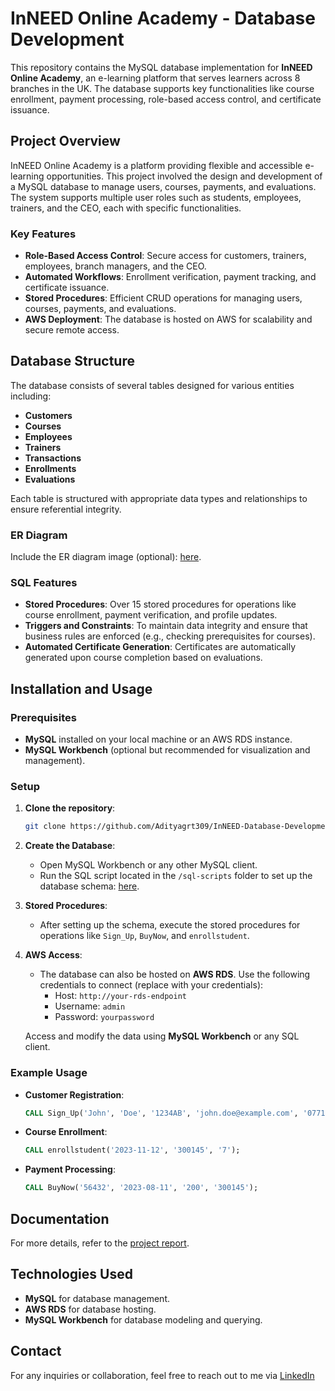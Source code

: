 # InNEED Online Academy - Database Development

This repository contains the MySQL database implementation for **InNEED Online Academy**, an e-learning platform that serves learners across 8 branches in the UK. The database supports key functionalities like course enrollment, payment processing, role-based access control, and certificate issuance.

## Project Overview

InNEED Online Academy is a platform providing flexible and accessible e-learning opportunities. This project involved the design and development of a MySQL database to manage users, courses, payments, and evaluations. The system supports multiple user roles such as students, employees, trainers, and the CEO, each with specific functionalities.

### Key Features
- **Role-Based Access Control**: Secure access for customers, trainers, employees, branch managers, and the CEO.
- **Automated Workflows**: Enrollment verification, payment tracking, and certificate issuance.
- **Stored Procedures**: Efficient CRUD operations for managing users, courses, payments, and evaluations.
- **AWS Deployment**: The database is hosted on AWS for scalability and secure remote access.

## Database Structure

The database consists of several tables designed for various entities including:
- **Customers**
- **Courses**
- **Employees**
- **Trainers**
- **Transactions**
- **Enrollments**
- **Evaluations**

Each table is structured with appropriate data types and relationships to ensure referential integrity.

### ER Diagram
Include the ER diagram image (optional):
[here](https://drive.google.com/file/d/1N7VChcDTE3Bk9tD6eV7uLgjIjUpjNB-1/view?usp=sharing).

### SQL Features
- **Stored Procedures**: Over 15 stored procedures for operations like course enrollment, payment verification, and profile updates.
- **Triggers and Constraints**: To maintain data integrity and ensure that business rules are enforced (e.g., checking prerequisites for courses).
- **Automated Certificate Generation**: Certificates are automatically generated upon course completion based on evaluations.

## Installation and Usage

### Prerequisites
- **MySQL** installed on your local machine or an AWS RDS instance.
- **MySQL Workbench** (optional but recommended for visualization and management).

### Setup

1. **Clone the repository**:
   ```bash
   git clone https://github.com/Adityagrt309/InNEED-Database-Development.git
   ```

2. **Create the Database**:
   - Open MySQL Workbench or any other MySQL client.
   - Run the SQL script located in the `/sql-scripts` folder to set up the database schema:
     [here](https://docs.google.com/document/d/1Yn_Vl_DnlwEwZ0mUWsEZAAhLHxsDNfIr/edit?usp=sharing&ouid=117613726400409974751&rtpof=true&sd=true).

3. **Stored Procedures**:
   - After setting up the schema, execute the stored procedures for operations like `Sign_Up`, `BuyNow`, and `enrollstudent`.

4. **AWS Access**:
   - The database can also be hosted on **AWS RDS**. Use the following credentials to connect (replace with your credentials):
     - Host: `http://your-rds-endpoint`
     - Username: `admin`
     - Password: `yourpassword`
   
   Access and modify the data using **MySQL Workbench** or any SQL client.

### Example Usage
- **Customer Registration**:
   ```sql
   CALL Sign_Up('John', 'Doe', '1234AB', 'john.doe@example.com', '0771234567', 'Graduate', 'password123', 'London');
   ```
- **Course Enrollment**:
   ```sql
   CALL enrollstudent('2023-11-12', '300145', '7');
   ```
- **Payment Processing**:
   ```sql
   CALL BuyNow('56432', '2023-08-11', '200', '300145');
   ```

## Documentation
For more details, refer to the [project report](https://drive.google.com/file/d/1QasXwffBrnm85-mFZjW6gidx9GCDBP7S/view?usp=drive_link).

## Technologies Used
- **MySQL** for database management.
- **AWS RDS** for database hosting.
- **MySQL Workbench** for database modeling and querying.

## Contact
For any inquiries or collaboration, feel free to reach out to me via [LinkedIn](https://www.linkedin.com/in/aditya-singh-91573419a/)
